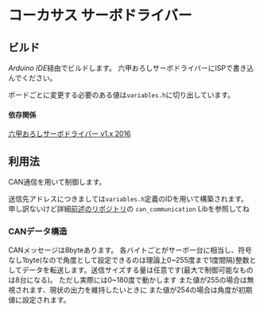 # コーカサス サーボドライバー

## ビルド
*Arduino IDE*経由でビルドします。
六甲おろしサーボドライバーにISPで書き込んでください。

ボードごとに変更する必要のある値は`variables.h`に切り出しています。

#### 依存関係
[六甲おろしサーボドライバー v1.x 2016](https://github.com/RokkoOroshi/CanServoBoard2016)

## 利用法
CAN通信を用いて制御します。

送信先アドレスにつきましては`variables.h`定義のIDを用いて構築されます。  
申し訳ないけど詳細[前述のリポジトリ](https://github.com/RokkoOroshi/CanServoBoard2016)の `can_communication` Libを参照してね

### CANデータ構造
CANメッセージは8byteあります。
各バイトごとがサーボ一台に相当し、符号なし1byte(なので角度として設定できるのは理論上0~255度まで1度間隔)整数としてデータを転送します。送信サイズする量は任意です(最大で制御可能なものは8台になる)。
ただし実際には0~180度で動かします
また値が255の場合は無視されます、現状の出力を維持したいときに
また値が254の場合は角度が初期値に設定されます。